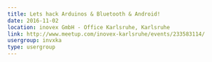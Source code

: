 ```yaml
---
title: Lets hack Arduinos & Bluetooth & Android!
date: 2016-11-02
location: inovex GmbH - Office Karlsruhe, Karlsruhe
link: http://www.meetup.com/inovex-karlsruhe/events/233583114/
usergroup: invxka
type: usergroup
---
```

